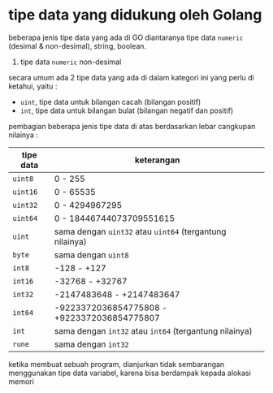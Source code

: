 # tipe data yang didukung oleh Golang

beberapa jenis tipe data yang ada di GO diantaranya tipe data `numeric` (desimal & non-desimal), string, boolean.

1. tipe data `numeric` non-desimal

secara umum ada 2 tipe data yang ada di dalam kategori ini yang perlu di ketahui, yaitu :

- `uint`, tipe data untuk bilangan cacah (bilangan positif)
- `int`, tipe data untuk bilangan bulat (bilangan negatif dan positif)

pembagian beberapa jenis tipe data di atas berdasarkan lebar cangkupan nilainya :

| tipe data | keterangan                                               |
| --------- | -------------------------------------------------------- |
| `uint8`   | 0 - 255                                                  |
| `uint16`  | 0 - 65535                                                |
| `uint32`  | 0 - 4294967295                                           |
| `uint64`  | 0 - 18446744073709551615                                 |
| `uint`    | sama dengan `uint32` atau `uint64` (tergantung nilainya) |
| `byte`    | sama dengan `uint8`                                      |
| `int8`    | -128 - +127                                              |
| `int16`   | -32768 - +32767                                          |
| `int32`   | -2147483648 - +2147483647                                |
| `int64`   | -9223372036854775808 - +9223372036854775807              |
| `int`     | sama dengan `int32` atau `int64` (tergantung nilainya)   |
| `rune`    | sama dengan `int32`                                      |

ketika membuat sebuah program, dianjurkan tidak sembarangan menggunakan tipe data variabel, karena bisa berdampak kepada alokasi memori
